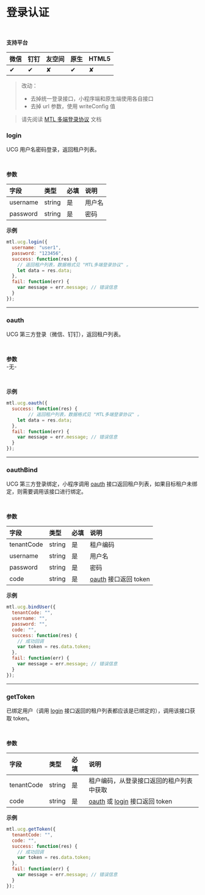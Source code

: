 # 登录认证

<br>

**支持平台**

| **微信** | **钉钉** | **友空间** | **原生** | **HTML5** |
| :--- | :--- | :--- | :--- | :--- |
| ✔︎ | ✔︎ | ✘ | ✔︎ | ✘ |

> 改动：
> - 去掉统一登录接口，小程序端和原生端使用各自接口
> - 去掉 url 参数，使用 writeConfig 值


> 请先阅读 [MTL 多端登录协议]() 文档

<a name="MTL_ucgLogin" class="anchor"></a>
### login
UCG 用户名密码登录，返回租户列表。

<br>

**参数**

| **字段** | **类型** | **必填** | **说明** |
| :--- | :--- | :--- | :--- |
| username | string | 是 | 用户名 |
| password | string | 是 | 密码 |


**示例**
```javascript
mtl.ucg.login({
  username: "user1",
  password: "123456",
  success: function(res) {
    // 返回租户列表，数据格式见 "MTL多端登录协议" 。
    let data = res.data;    
  },
  fail: function(err) {
    var message = err.message; // 错误信息
  }
});
```

---

<a name="MTL_ucgOauth" class="anchor"></a>
### oauth
UCG 第三方登录（微信、钉钉），返回租户列表。

<br>

**参数**<br />-无-

<br>

**示例**
```javascript
mtl.ucg.oauth({
  success: function(res) {
		// 返回租户列表，数据格式见 "MTL多端登录协议" 。
    let data = res.data;    
  },
  fail: function(err) {
    var message = err.message; // 错误信息
  }
});
```

---


<a name="MTL_ucgBindUser" class="anchor"></a>
### oauthBind
UCG 第三方登录绑定，小程序调用 [oauth](#MTL_ucgLogin) 接口返回租户列表，如果目标租户未绑定，则需要调用该接口进行绑定。

<br>

**参数**

| **字段** | **类型** | **必填** | **说明** |
| :--- | :--- | :--- | :--- |
| tenantCode | string | 是 | 租户编码 |
| username | string | 是 | 用户名 |
| password | string | 是 | 密码 |
| code | string | 是 | [oauth](#MTL_ucgOauth) 接口返回 token |


**示例**
```javascript
mtl.ucg.bindUser({
  tenantCode: "",
  username: "",
  password: "",
  code: "",
  success: function(res) {
    // 成功回调
    var token = res.data.token;
  },
  fail: function(err) {
    var message = err.message; // 错误信息
  }
});
```

---


<a name="MTL_ucgGetToken" class="anchor"></a>
### getToken
已绑定用户（调用 [login](#MTL_ucgLogin) 接口返回的租户列表都应该是已绑定的），调用该接口获取 token。

<br>

**参数**

| **字段** | **类型** | **必填** | **说明** |
| :--- | :--- | :--- | :--- |
| tenantCode | string | 是 | 租户编码，从登录接口返回的租户列表中获取 |
| code | string | 是 | [oauth](#MTL_ucgOauth) 或 [login](#MTL_ucgLogin) 接口返回 token |


**示例**
```javascript
mtl.ucg.getToken({
  tenantCode: "",
  code: "",
  success: function(res) {
    // 成功回调
    var token = res.data.token;    
  },
  fail: function(err) {
    var message = err.message; // 错误信息
  }
});
```

